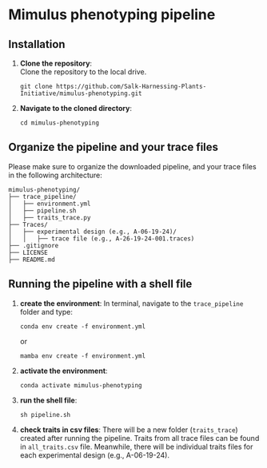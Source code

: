# Mimulus phenotyping pipeline

## Installation

1. **Clone the repository**:  
   Clone the repository to the local drive.
   ```
   git clone https://github.com/Salk-Harnessing-Plants-Initiative/mimulus-phenotyping.git
   ```

2. **Navigate to the cloned directory**:  
   
   ```
   cd mimulus-phenotyping
   ```

## Organize the pipeline and your trace files

Please make sure to organize the downloaded pipeline, and your trace files in the following architecture:

```
mimulus-phenotyping/
├── trace_pipeline/
│   ├── environment.yml
│   ├── pipeline.sh
│   ├── traits_trace.py
├── Traces/
│   ├── experimental design (e.g., A-06-19-24)/
│   │   ├── trace file (e.g., A-26-19-24-001.traces)
├── .gitignore
├── LICENSE
├── README.md
```

## Running the pipeline with a shell file 
1. **create the environment**:
   In terminal, navigate to the `trace_pipeline` folder and type:
   ```
   conda env create -f environment.yml
   ```
   or
   ```
   mamba env create -f environment.yml
   ```

2. **activate the environment**:
   ```
   conda activate mimulus-phenotyping
   ```

3. **run the shell file**:
   ```
   sh pipeline.sh
   ```

4. **check traits in csv files**:
    There will be a new folder (`traits_trace`) created after running the pipeline. Traits from all trace files can be found in `all_traits.csv` file. Meanwhile, there will be individual traits files for each experimental design (e.g., A-06-19-24).
